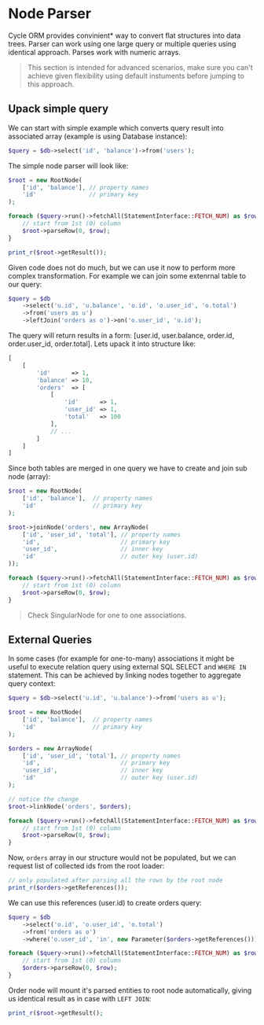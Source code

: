 # Node Parser
Cycle ORM provides convinient* way to convert flat structures into data trees. Parser can work using one large query or multiple queries
using identical approach. Parses work with numeric arrays.

> This section is intended for advanced scenarios, make sure you can't achieve given flexibility using default instuments before jumping to this approach.

## Upack simple query
We can start with simple example which converts query result into associated array (example is using Database instance):

```php
$query = $db->select('id', 'balance')->from('users');
```

The simple node parser will look like:

```php
$root = new RootNode(
    ['id', 'balance'], // property names
    'id'               // primary key
);

foreach ($query->run()->fetchAll(StatementInterface::FETCH_NUM) as $row) {
    // start from 1st (0) column
    $root->parseRow(0, $row);
}

print_r($root->getResult());
```

Given code does not do much, but we can use it now to perform more complex transformation. For example we can join some extenrnal table to our query:

```php
$query = $db
    ->select('u.id', 'u.balance', 'o.id', 'o.user_id', 'o.total')
    ->from('users as u')
    ->leftJoin('orders as o')->on('o.user_id', 'u.id');
```

The query will return results in a form: [user.id, user.balance, order.id, order.user_id, order.total]. Lets upack it into structure like:

```php
[
    [
        'id'      => 1,
        'balance' => 10,
        'orders'  => [
            [
                'id'      => 1,
                'user_id' => 1,
                'total'   => 100
            ],
            // ...
        ]
    ]
]
```

Since both tables are merged in one query we have to create and join sub node (array):

```php
$root = new RootNode(
    ['id', 'balance'],  // property names
    'id'                // primary key
);

$root->joinNode('orders', new ArrayNode(
    ['id', 'user_id', 'total'], // property names
    'id',                       // primary key
    'user_id',                  // inner key
    'id'                        // outer key (user.id)
));

foreach ($query->run()->fetchAll(StatementInterface::FETCH_NUM) as $row) {
    // start from 1st (0) column
    $root->parseRow(0, $row);
}
```

> Check SingularNode for one to one associations.

## External Queries
In some cases (for example for one-to-many) associations it might be useful to execute relation query using external SQL SELECT and `WHERE IN` statement. This can be achieved by linking nodes together to aggregate query context:

```php
$query = $db->select('u.id', 'u.balance')->from('users as u');

$root = new RootNode(
    ['id', 'balance'],  // property names
    'id'                // primary key
);

$orders = new ArrayNode(
    ['id', 'user_id', 'total'], // property names
    'id',                       // primary key
    'user_id',                  // inner key
    'id'                        // outer key (user.id)
);

// notice the change
$root->linkNode('orders', $orders);

foreach ($query->run()->fetchAll(StatementInterface::FETCH_NUM) as $row) {
    // start from 1st (0) column
    $root->parseRow(0, $row);
}
```

Now, `orders` array in our structure would not be populated, but we can request list of collected ids from the root loader:

```php
// only populated after parsing all the rows by the root node
print_r($orders->getReferences());
```

We can use this references (user.id) to create orders query:

```php
$query = $db
    ->select('o.id', 'o.user_id', 'o.total')
    ->from('orders as o')
    ->where('o.user_id', 'in', new Parameter($orders->getReferences()));

foreach ($query->run()->fetchAll(StatementInterface::FETCH_NUM) as $row) {
    // start from 1st (0) column
    $orders->parseRow(0, $row);
}
```

Order node will mount it's parsed entities to root node automatically, giving us identical result as in case with `LEFT JOIN`:

```php
print_r($root->getResult();
```
